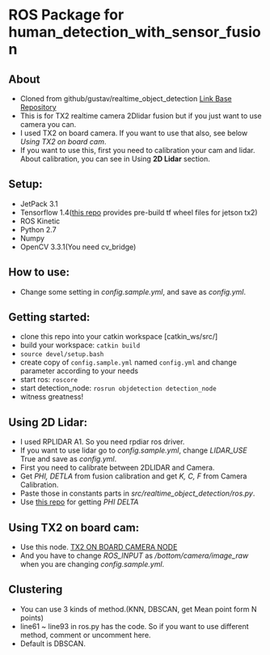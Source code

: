 # ROS Package for human_detection_with_sensor_fusion

## About
- Cloned from github/gustav/realtime_object_detection [Link Base Repository](https://github.com/GustavZ/realtime_object_detection)
- This is for TX2 realtime camera 2Dlidar fusion but if you just want to use camera you can.
- I used TX2 on board camera. If you want to use that also, see below *Using TX2 on board cam*.
- If you want to use this, first you need to calibration your cam and lidar. About calibration, you can see in Using **2D Lidar** section.

## Setup:
- JetPack 3.1
- Tensorflow 1.4([this repo](https://github.com/peterlee0127/tensorflow-nvJetson) provides pre-build tf wheel files for jetson tx2)
- ROS Kinetic
- Python 2.7
- Numpy
- OpenCV 3.3.1(You need cv_bridge)

## How to use:
- Change some setting in *config.sample.yml*, and save as *config.yml*.

## Getting started:
- clone this repo into your catkin workspace [catkin_ws/src/]
- build your workspace: `catkin build`
- `source devel/setup.bash`
- create copy of `config.sample.yml` named `config.yml` and change parameter according to your needs
- start ros: `roscore`
- start detection_node: `rosrun objdetection detection_node`
- witness greatness!

## Using 2D Lidar:
- I used RPLIDAR A1. So you need rpdiar ros driver.
- If you want to use lidar go to *config.sample.yml*, change *LIDAR_USE* True and save as *config.yml*.
- First you need to calibrate between 2DLIDAR and Camera.
- Get *PHI, DETLA* from fusion calibration and get  *K, C, F* from Camera Calibration.
- Paste those in constants parts in *src/realtime_object_detection/ros.py*.
- Use [this repo](https://github.com/4artit/2D-Lidar_Camera_Calibration) for getting *PHI DELTA*

## Using TX2 on board cam:
- Use this node. [TX2 ON BOARD CAMERA NODE](https://github.com/zhuhaijun753/TX2_on_board_cam)
- And you have to change *ROS_INPUT* as */bottom/camera/image_raw* when you are changing *config.sample.yml*.

## Clustering
- You can use 3 kinds of method.(KNN, DBSCAN, get Mean point form N points)
- line61 ~ line93 in ros.py has the code. So if you want to use different method, comment or uncomment here.
- Default is DBSCAN.





